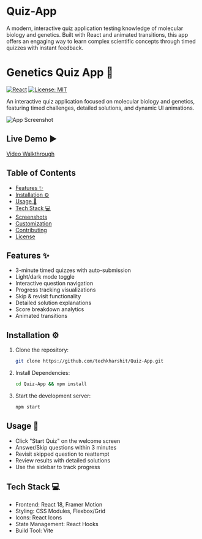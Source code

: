 # Quiz-App
A modern, interactive quiz application testing knowledge of molecular biology and genetics. Built with React and animated transitions, this app offers an engaging way to learn complex scientific concepts through timed quizzes with instant feedback.
# Genetics Quiz App 🧬

[![React](https://img.shields.io/badge/React-18.2.0-blue)](https://react.dev/)
[![License: MIT](https://img.shields.io/badge/License-MIT-green)](https://opensource.org/licenses/MIT)

An interactive quiz application focused on molecular biology and genetics, featuring timed challenges, detailed solutions, and dynamic UI animations.

![App Screenshot](/public/screenshot.png) <!-- Add your screenshot path here -->

## Live Demo ▶️
<!-- Add hosted URL or video walkthrough link here -->
[Video Walkthrough](https://your-demo-link.com) 

## Table of Contents
- [Features ✨](#features)
- [Installation ⚙️](#installation)
- [Usage 🚀](#usage)
- [Tech Stack 💻](#tech-stack)
- [Screenshots](#screenshots)
- [Customization](#customization)
- [Contributing](#contributing)
- [License](#license)

## Features ✨
- 3-minute timed quizzes with auto-submission
- Light/dark mode toggle
- Interactive question navigation
- Progress tracking visualizations
- Skip & revisit functionality
- Detailed solution explanations
- Score breakdown analytics
- Animated transitions

## Installation ⚙️

1. Clone the repository:
   ```bash
   git clone https://github.com/techkharshit/Quiz-App.git
2. Install Dependencies:
   ```bash
   cd Quiz-App && npm install
3. Start the development server:
   ```bash
   npm start

## Usage 🚀
- Click "Start Quiz" on the welcome screen
- Answer/Skip questions within 3 minutes
- Revisit skipped question to reattempt
- Review results with detailed solutions
- Use the sidebar to track progress

## Tech Stack 💻
- Frontend: React 18, Framer Motion
- Styling: CSS Modules, Flexbox/Grid
- Icons: React Icons
- State Management: React Hooks
- Build Tool: Vite
  
   
